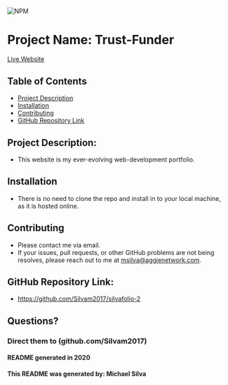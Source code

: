 
## 
  

![NPM](https://img.shields.io/npm/l/inquirer?style=plastic)

# Project Name:  Trust-Funder
[Live Website](https://silvam2017.github.io/silvafolio-2/)

## Table of Contents
* [Project Description](#Project%20Description:)   
* [Installation](#Installation)
* [Contributing](#Contributing)   
* [GitHub Repository Link](#GitHub%20Repository%20Link:) 

## Project Description: 
* This website is my ever-evolving web-development portfolio.

## Installation 
* There is no need to clone the repo and install in to your local machine, as it is hosted online.

## Contributing 
* Please contact me via email.
* If your issues, pull requests, or other GitHub problems are not being resolves, please reach out to me at msilva@aggienetwork.com. 

## GitHub Repository Link:
* https://github.com/Silvam2017/silvafolio-2

## Questions?
### Direct them to (github.com/Silvam2017)



#### README generated in 2020
#### This README was generated by: Michael Silva
      